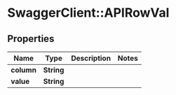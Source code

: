 # SwaggerClient::APIRowVal

## Properties
Name | Type | Description | Notes
------------ | ------------- | ------------- | -------------
**column** | **String** |  | 
**value** | **String** |  | 

